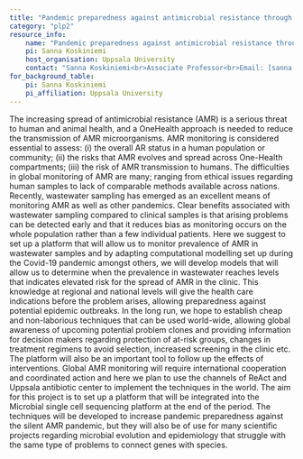 ```yaml
---
title: "Pandemic preparedness against antimicrobial resistance through wastewater monitoring"
category: "plp2"
resource_info:
    name: "Pandemic preparedness against antimicrobial resistance through wastewater monitoring"
    pi: Sanna Koskiniemi
    host_organisation: Uppsala University
    contact: "Sanna Koskiniemi<br>Associate Professor<br>Email: [sanna.koskiniemi@icm.uu.se](mailto:sanna.koskiniemi@icm.uu.se)"
for_background_table:
    pi: Sanna Koskiniemi
    pi_affiliation: Uppsala University
---
```


The increasing spread of antimicrobial resistance (AMR) is a serious threat to human and animal health, and a OneHealth approach is needed to reduce the transmission of AMR microorganisms. AMR monitoring is considered essential to assess: (i) the overall AR status in a human population or community; (ii) the risks that AMR evolves and spread across One-Health compartments; (iii) the risk of AMR transmission to humans. The difficulties in global monitoring of AMR are many; ranging from ethical issues regarding human samples to lack of comparable methods available across nations. Recently, wastewater sampling has emerged as an excellent means of monitoring AMR as well as other pandemics. Clear benefits associated with wastewater sampling compared to clinical samples is that arising problems can be detected early and that it reduces bias as monitoring occurs on the whole population rather than a few individual patients. Here we suggest to set up a platform that will allow us to monitor prevalence of AMR in wastewater samples and by adapting computational modelling set up during the Covid-19 pandemic amongst others, we will develop models that will allow us to determine when the prevalence in wastewater reaches levels that indicates elevated risk for the spread of AMR in the clinic. This knowledge at regional and national levels will give the health care indications before the problem arises, allowing preparedness against potential epidemic outbreaks. In the long run, we hope to establish cheap and non-laborious techniques that can be used world-wide, allowing global awareness of upcoming potential problem clones and providing information for decision makers regarding protection of at-risk groups, changes in treatment regimens to avoid selection, increased screening in the clinic etc. The platform will also be an important tool to follow up the effects of interventions. Global AMR monitoring will require international cooperation and coordinated action and here we plan to use the channels of ReAct and Uppsala antibiotic center to implement the techniques in the world. The aim for this project is to set up a platform that will be integrated into the Microbial single cell sequencing platform at the end of the period. The techniques will be developed to increase pandemic preparedness against the silent AMR pandemic, but they will also be of use for many scientific projects regarding microbial evolution and epidemiology that struggle with the same type of problems to connect genes with species.
